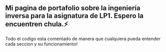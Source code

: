 ## Mi pagina de portafolio sobre la ingeniería inversa para la asignatura de LP1. Espero la encuentren chula.⚡
Todo el codigo esta comentado de manera que cualquiera pueda entender cada seccion y su funcionamiento!
